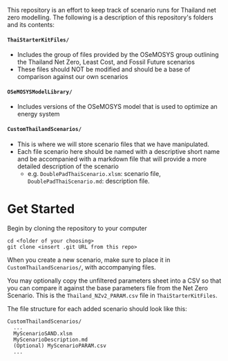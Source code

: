 This repository is an effort to keep track of scenario runs for Thailand net zero modelling. 
The following is a description of this repository's folders and its contents:

#### `ThaiStarterKitFiles/`
- Includes the group of files provided by the OSeMOSYS group outlining the Thailand Net Zero, Least Cost, and Fossil Future scenarios
- These files should NOT be modified and should be a base of comparison against our own scenarios

#### `OSeMOSYSModelLibrary/`
- Includes versions of the OSeMOSYS model that is used to optimize an energy system

#### `CustomThailandScenarios/`
- This is where we will store scenario files that we have manipulated.
- Each file scenario here should be named with a descriptive short name and be accompanied with a markdown file that will provide a more detailed description of the scenario
  - e.g. `DoublePadThaiScenario.xlsm`: scenario file, `DoublePadThaiScenario.md`: description file.  


# Get Started

Begin by cloning the repository to your computer
```
cd <folder of your choosing>
git clone <insert .git URL from this repo>
```

When you create a new scenario, make sure to place it in `CustomThailandScenarios/`, with accompanying files.

You may optionally copy the unfiltered parameters sheet into a CSV so that you can compare it against
the base parameters file from the Net Zero Scenario. This is the `Thailand_NZv2_PARAM.csv` file in `ThaiStarterKitFiles`.

The file structure for each added scenario should look like this:
```
CustomThailandScenarios/
  ...
  MyScenarioSAND.xlsm
  MyScenarioDescription.md
  (Optional) MyScenarioPARAM.csv
  ...
```

  




